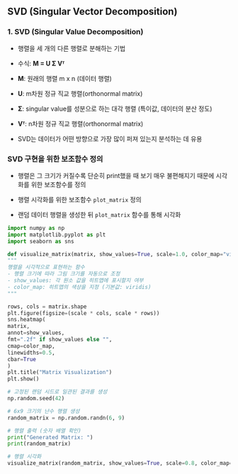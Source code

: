 ## SVD (Singular Vector Decomposition)

### 1. SVD (Singular Value Decomposition)
- 행렬을 세 개의 다른 행렬로 분해하는 기법
- 수식: **M = U Σ Vᵀ**

- **M**: 원래의 행렬 m x n (데이터 행렬)

- **U**: m차원 정규 직교 행렬(orthonormal matrix)

- **Σ**: singular value를 성분으로 하는 대각 행렬 (특이값, 데이터의 분산 정도)

- **Vᵀ**: n차원 정규 직교 행렬(orthonormal matrix)

- SVD는 데이터가 어떤 방향으로 가장 많이 퍼져 있는지 분석하는 데 유용

### SVD 구현을 위한 보조함수 정의

- 행렬은 그 크기가 커질수록 단순히 print했을 때 보기 매우 불편해지기 때문에 시각화를 위한 보조함수를 정의

- 행렬 시각화를 위한 보조함수 `plot_matrix` 정의

- 랜덤 데이터 행렬을 생성한 뒤 `plot_matrix` 함수를 통해 시각화

```python
import numpy as np
import matplotlib.pyplot as plt
import seaborn as sns

def visualize_matrix(matrix, show_values=True, scale=1.0, color_map="viridis"):
"""
행렬을 시각적으로 표현하는 함수
- 행렬 크기에 따라 그림 크기를 자동으로 조정
- show_values: 각 원소 값을 히트맵에 표시할지 여부
- color_map: 히트맵의 색상을 지정 (기본값: viridis)
"""

rows, cols = matrix.shape
plt.figure(figsize=(scale * cols, scale * rows))
sns.heatmap(
matrix,
annot=show_values,
fmt=".2f" if show_values else "",
cmap=color_map,
linewidths=0.5,
cbar=True
)
plt.title("Matrix Visualization")
plt.show()
```

```python
# 고정된 랜덤 시드로 일관된 결과를 생성
np.random.seed(42)

# 6x9 크기의 난수 행렬 생성
random_matrix = np.random.randn(6, 9)

# 행렬 출력 (숫자 배열 확인)
print("Generated Matrix: ")
print(random_matrix)

# 행렬 시각화
visualize_matrix(random_matrix, show_values=True, scale=0.8, color_map="coolwarm")
```
